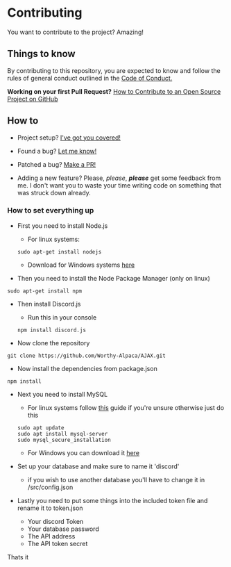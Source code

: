 # Contributing

You want to contribute to the project? Amazing!

## Things to know

By contributing to this repository, you are expected to know and follow the rules of general conduct outlined in the [Code of Conduct.](https://github.com/Worthy-Alpaca/AJAX/blob/master/CODE_OF_CONDUCT.md#contributor-covenant-code-of-conduct)

**Working on your first Pull Request?** [How to Contribute to an Open Source Project on GitHub](https://egghead.io/courses/how-to-contribute-to-an-open-source-project-on-github)

## How to

* Project setup?
  [I've got you covered!](https://github.com/Worthy-Alpaca/AJAX#how-to-install)

* Found a bug?
  [Let me know!](https://github.com/Worthy-Alpaca/AJAX/issues/new?assignees=Worthy-Alpaca&labels=bug&template=bug_report.md&title=)

* Patched a bug?
  [Make a PR!](https://github.com/Worthy-Alpaca/AJAX/compare/)

* Adding a new feature?
  Please, *please*, ***please*** get some feedback from me. I don't want you to waste your time writing code on something that was struck down already.


### How to set everything up

* First you need to install Node.js

    - For linux systems: 
    ```
    sudo apt-get install nodejs
    ```
    * Download for Windows systems [here](https://nodejs.org/en/download/)

- Then you need to install the Node Package Manager (only on linux)
```
sudo apt-get install npm
```

- Then install Discord.js

    * Run this in your console
    ```
    npm install discord.js
    ```

- Now clone the repository
```
git clone https://github.com/Worthy-Alpaca/AJAX.git
```

- Now install the dependencies from package.json
```
npm install
```

- Next you need to install MySQL 

    - For linux systems follow [this](https://www.digitalocean.com/community/tutorials/how-to-install-mysql-on-ubuntu-18-04) guide if you're unsure otherwise just do this
    ```
    sudo apt update
    sudo apt install mysql-server
    sudo mysql_secure_installation
    ```
    - For Windows you can download it [here](https://dev.mysql.com/downloads/windows/installer/8.0.html)

- Set up your database and make sure to name it 'discord'
    - if you wish to use another database you'll have to change it in /src/config.json

- Lastly you need to put some things into the included token file and rename it to token.json
    - Your discord Token
    - Your database password
    - The API address
    - The API token secret

Thats it
